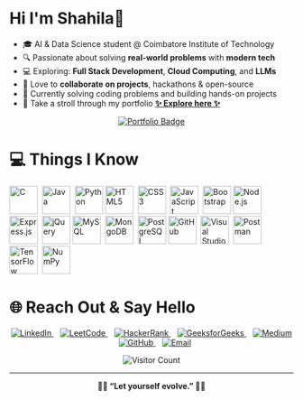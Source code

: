 # Hi I'm Shahila👋

- 🎓 AI & Data Science student @ Coimbatore Institute of Technology  
- 🔍 Passionate about solving **real-world problems** with **modern tech**  
- 💻 Exploring: **Full Stack Development**, **Cloud Computing**, and **LLMs**  
- 👯 Love to **collaborate on projects**, hackathons & open-source  
- 💬 Currently solving coding problems and building hands-on projects
- 🚀 Take a stroll through my portfolio [**✨ Explore here ✨**](https://shahilapersonalportfolio-60043402587.development.catalystserverless.in/app/index.html) 


<p align="center">
  <a href="https://shahilapersonalportfolio-60043402587.development.catalystserverless.in/app/index.html" target="_blank">
    <img src="https://img.shields.io/badge/Visit-My%20Portfolio-purple?style=for-the-badge&logo=github" alt="Portfolio Badge">
  </a>
</p>



# 💻 Things I Know
<p align="left">
  <img src="https://cdn.jsdelivr.net/gh/devicons/devicon/icons/c/c-original.svg" title="C" width="50" height="50"/>&nbsp;
  <img src="https://cdn.jsdelivr.net/gh/devicons/devicon/icons/java/java-original.svg" title="Java" width="50" height="50"/>&nbsp;
  <img src="https://cdn.jsdelivr.net/gh/devicons/devicon/icons/python/python-original.svg" title="Python" width="50" height="50"/>
  <img src="https://cdn.jsdelivr.net/gh/devicons/devicon/icons/html5/html5-original.svg" title="HTML5" width="50" height="50"/>&nbsp;
  <img src="https://cdn.jsdelivr.net/gh/devicons/devicon/icons/css3/css3-original.svg" title="CSS3" width="50" height="50"/>&nbsp;
  <img src="https://cdn.jsdelivr.net/gh/devicons/devicon/icons/javascript/javascript-original.svg" title="JavaScript" width="50" height="50"/>&nbsp;
  <img src="https://cdn.jsdelivr.net/gh/devicons/devicon/icons/bootstrap/bootstrap-plain.svg" title="Bootstrap" width="50" height="50"/>
  <img src="https://cdn.jsdelivr.net/gh/devicons/devicon/icons/nodejs/nodejs-original.svg" title="Node.js" width="50" height="50"/>&nbsp;
  <img src="https://cdn.jsdelivr.net/gh/devicons/devicon/icons/express/express-original.svg" title="Express.js" width="50" height="50"/>&nbsp;
  <img src="https://cdn.jsdelivr.net/gh/devicons/devicon/icons/jquery/jquery-original.svg" title="jQuery" width="50" height="50"/>
  <img src="https://cdn.jsdelivr.net/gh/devicons/devicon/icons/mysql/mysql-original.svg" title="MySQL" width="50" height="50"/>&nbsp;
  <img src="https://cdn.jsdelivr.net/gh/devicons/devicon/icons/mongodb/mongodb-original.svg" title="MongoDB" width="50" height="50"/>&nbsp;
  <img src="https://cdn.jsdelivr.net/gh/devicons/devicon/icons/postgresql/postgresql-original.svg" title="PostgreSQL" width="50" height="50"/>
  <img src="https://cdn.jsdelivr.net/gh/devicons/devicon/icons/github/github-original.svg" title="GitHub" width="50" height="50"/>&nbsp;
  <img src="https://cdn.jsdelivr.net/gh/devicons/devicon/icons/vscode/vscode-original.svg" title="Visual Studio Code" width="50" height="50"/>&nbsp;
  <img src="https://upload.wikimedia.org/wikipedia/commons/c/c2/Postman_%28software%29.png" title="Postman" width="50" height="50"/>&nbsp;
  <img src="https://upload.wikimedia.org/wikipedia/commons/2/2d/Tensorflow_logo.svg" title="TensorFlow" width="50" height="50"/>&nbsp;
  <img src="https://upload.wikimedia.org/wikipedia/commons/3/31/NumPy_logo_2020.svg" title="NumPy" width="50" height="50"/>
 

</p>


# 🌐 Reach Out & Say Hello
<p align="center">
  <!-- LinkedIn -->
  <a href="https://www.linkedin.com/in/shahila-sulthana-0b3b662b3/" target="_blank" title="LinkedIn">
    <img src="https://img.shields.io/badge/LinkedIn-0A66C2?style=for-the-badge&logo=linkedin&logoColor=white" alt="LinkedIn"/>
  </a>&nbsp;&nbsp;
  
  <!-- LeetCode -->
  <a href="https://leetcode.com/u/shahilasulthana/" target="_blank" title="LeetCode">
    <img src="https://img.shields.io/badge/LeetCode-FFA116?style=for-the-badge&logo=leetcode&logoColor=black" alt="LeetCode"/>
  </a>&nbsp;&nbsp;
  
  <!-- HackerRank -->
  <a href="https://www.hackerrank.com/profile/shahilasulthana" target="_blank" title="HackerRank">
    <img src="https://img.shields.io/badge/HackerRank-2EC866?style=for-the-badge&logo=hackerrank&logoColor=white" alt="HackerRank"/>
  </a>&nbsp;&nbsp;
  
  <!-- GeeksforGeeks -->
  <a href="https://www.geeksforgeeks.org/user/shahilasvj3a/" target="_blank" title="GeeksforGeeks">
    <img src="https://img.shields.io/badge/GeeksforGeeks-0F9D58?style=for-the-badge&logo=geeksforgeeks&logoColor=white" alt="GeeksforGeeks"/>
  </a>&nbsp;&nbsp;
  
  <!-- Medium -->
  <a href="https://medium.com/@shahilasulthana" target="_blank" title="Medium">
    <img src="https://img.shields.io/badge/Medium-000000?style=for-the-badge&logo=medium&logoColor=white" alt="Medium"/>
  </a>&nbsp;&nbsp;
  
  <!-- GitHub -->
  <a href="https://github.com/shahilasulthana" target="_blank" title="GitHub">
    <img src="https://img.shields.io/badge/GitHub-181717?style=for-the-badge&logo=github&logoColor=white" alt="GitHub"/>
  </a>&nbsp;&nbsp;
  
  <!-- Email -->
  <a href="mailto:shahilasulthana@gmail.com" target="_blank" title="Email">
    <img src="https://img.shields.io/badge/Email-D14836?style=for-the-badge&logo=gmail&logoColor=white" alt="Email"/>
  </a>
</p>

<p align="center">
  <img src="https://komarev.com/ghpvc/?username=shahilasulthana&style=flat-square&color=blue" alt="Visitor Count"/>
</p>

---

<p align="center">
  <b>🌸🦋 “Let yourself evolve.” 🌿✨</b>
</p>






